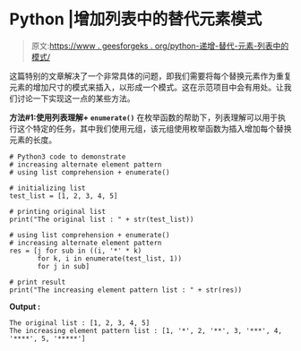 # Python |增加列表中的替代元素模式

> 原文:[https://www . geesforgeks . org/python-递增-替代-元素-列表中的模式/](https://www.geeksforgeeks.org/python-increasing-alternate-element-pattern-in-list/)

这篇特别的文章解决了一个非常具体的问题，即我们需要将每个替换元素作为重复元素的增加尺寸的模式来插入，以形成一个模式。这在示范项目中会有用处。让我们讨论一下实现这一点的某些方法。

**方法#1:使用列表理解+ `enumerate()`**
在枚举函数的帮助下，列表理解可以用于执行这个特定的任务，其中我们使用元组，该元组使用枚举函数为插入增加每个替换元素的长度。

```
# Python3 code to demonstrate
# increasing alternate element pattern
# using list comprehension + enumerate()

# initializing list 
test_list = [1, 2, 3, 4, 5]

# printing original list 
print("The original list : " + str(test_list))

# using list comprehension + enumerate()
# increasing alternate element pattern
res = [j for sub in ((i, '*' * k)
       for k, i in enumerate(test_list, 1))
       for j in sub]

# print result
print("The increasing element pattern list : " + str(res))
```

**Output :**

```
The original list : [1, 2, 3, 4, 5]
The increasing element pattern list : [1, '*', 2, '**', 3, '***', 4, '****', 5, '*****']

```